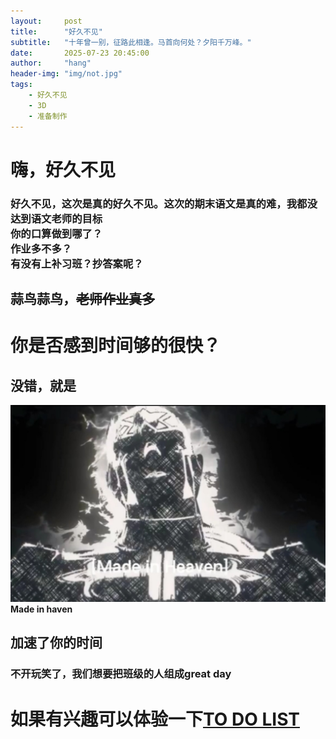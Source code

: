 ```yaml
---
layout:     post
title:      "好久不见"
subtitle:   "十年曾一别，征路此相逢。马首向何处？夕阳千万峰。"
date:       2025-07-23 20:45:00
author:     "hang"
header-img: "img/not.jpg"
tags:
    - 好久不见
    - 3D
    - 准备制作
---
```

# 嗨，好久不见
### 好久不见，这次是真的好久不见。这次的期末语文是真的难，我都没达到语文老师的目标<br>你的口算做到哪了？<br>作业多不多？<br>有没有上补习班？抄答案呢？
## 蒜鸟蒜鸟，~~老师作业真多~~
# 你是否感到时间够的很快？
## 没错，就是
![Made in haven](/img/pi.jpg)
**Made in haven**
## 加速了你的时间
### 不开玩笑了，我们想要把班级的人组成great day
# 如果有兴趣可以体验一下[TO DO LIST](https://d.20204.xyz)
